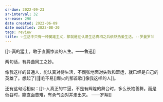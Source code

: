 ```yaml
---
sr-due: 2022-09-23
sr-interval: 32
sr-ease: 290
date created: 2022-06-09
date modified: 2022-08-20
tags: review
title: ✨生活中只有一种英雄主义，那就是在认清生活真相之后依然热爱生活。--罗曼罗兰
---
```


[[✨真的猛士，敢于直面惨淡的人生。——鲁迅]]

两句话，有异曲同工之妙。

像我这样的普通人，能认真对待生活，不慌张地面对失败和噩运，就已经是自己的英雄了。想起了[[🧑毛不易]]爆火的那首歌[[像我这样的人]]。

还有这句话相似：[[✨人真正的牛逼，不是有辉煌的舞台时，多么长袖善舞。而是低谷时，能直面苦难，有勇气面对并走出来。 ——罗翔]]
